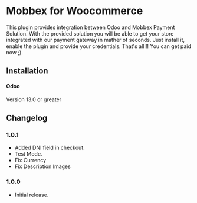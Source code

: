 # Mobbex for Woocommerce

This plugin provides integration between Odoo and Mobbex Payment Solution. With the provided solution you will be able to get your store integrated with our payment gateway in mather of seconds. Just install it, enable the plugin and provide your credentials. That's all!!! You can get paid now ;).

## Installation

#### Odoo

Version 13.0 or greater

## Changelog

### 1.0.1

- Added DNI field in checkout.
- Test Mode.
- Fix Currency
- Fix Description Images

### 1.0.0

- Initial release.